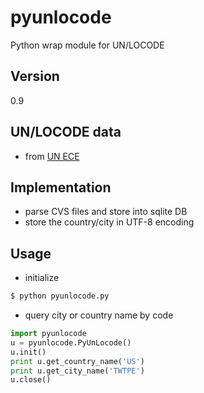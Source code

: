 pyunlocode
====================
Python wrap module for UN/LOCODE

Version
-------------------
0.9

UN/LOCODE data
-------------------
* from [UN ECE]

Implementation
-------------------
* parse CVS files and store into sqlite DB
* store the country/city in UTF-8 encoding

Usage
-------------------
* initialize
```sh
$ python pyunlocode.py
```
* query city or country name by code
```python
import pyunlocode
u = pyunlocode.PyUnLocode()
u.init()
print u.get_country_name('US')
print u.get_city_name('TWTPE')
u.close()
```


[UN ECE]: http://www.unece.org/cefact/codesfortrade/codes_index.html
